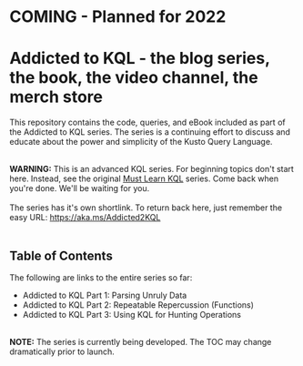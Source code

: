 # COMING - Planned for 2022<br>
# Addicted to KQL - the blog series, the book, the video channel, the merch store<br>
This repository contains the code, queries, and eBook included as part of the Addicted to KQL series. The series is a continuing effort to discuss and educate about the power and simplicity of the Kusto Query Language. <br><br>

<b>WARNING:</b> This is an advanced KQL series. For beginning topics don't start here. Instead, see the original <a href="https://cda.ms/3KC" target="_blank">Must Learn KQL</a> series. Come back when you're done. We'll be waiting for you.
<br><br>
The series has it's own shortlink. To return back here, just remember the easy URL:  https://aka.ms/Addicted2KQL
<br><br>
<b><h2>Table of Contents</h2></b>
The following are links to the entire series so far:<br>

* Addicted to KQL Part 1: Parsing Unruly Data<br>
* Addicted to KQL Part 2: Repeatable Repercussion (Functions)<br>
* Addicted to KQL Part 3: Using KQL for Hunting Operations<br><br>

<b>NOTE:</b> The series is currently being developed. The TOC may change dramatically prior to launch.
